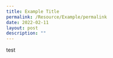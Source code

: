 ```yaml
---
title: Example Title
permalink: /Resource/Example/permalink
date: 2022-02-11
layout: post
description: ""
---
```

test 